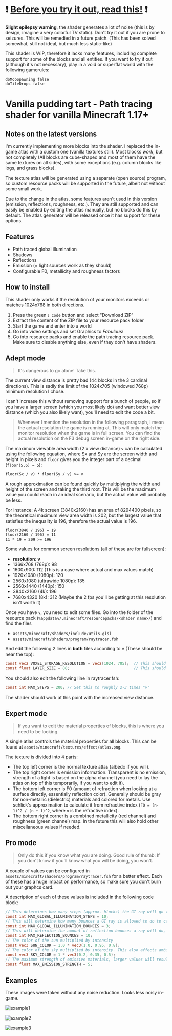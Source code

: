 # ❗ <ins>Before you try it out, read this!</ins> ❗

**Slight epilepsy warning**, the shader generates a lot of noise (this is by design, imagine a very colorful TV static). Don't try it out if you are prone to seizures. This will be remedied in a future patch. (This has been solved somewhat, still not ideal, but much less static-like)

This shader is WIP, therefore it lacks many features, including complete support for some of the blocks and all entities. If you want to try it out (although it's not necessary), play in a void or superflat world with the following gamerules:

```
doMobSpawning false
doTileDrops false
```

# Vanilla pudding tart - Path tracing shader for vanilla Minecraft 1.17+

## Notes on the latest versions

I'm currently implementing more blocks into the shader. I replaced the in-game atlas with a custom one (vanilla textures still). Most blocks _work_, but not completely (All blocks are cube-shaped and most of them have the same textures on all sides), with some exceptions (e.g. column blocks like logs, and grass blocks).

The texture atlas will be generated using a separate (open source) program, so custom resource packs will be supported in the future, albeit not without some small work.

Due to the change in the atlas, some features aren't used in this version (emission, reflections, roughness, etc.). They are still supported and can easily be enabled by editing the atlas manually, but no blocks do this by default. The atlas generator will be released once it has support for these options.

## Features

- Path traced global illumination
- Shadows
- Reflections
- Emission (= light sources work as they should)
- Configurable F0, metallicity and roughness factors

## How to install

This shader only works if the resolution of your monitors exceeds or matches 1024x768 in both directions.

1. Press the green `⤓ Code` button and select "Download ZIP"
2. Extract the content of the ZIP file to your resource pack folder
3. Start the game and enter into a world 
4. Go into video settings and set Graphics to _Fabulous!_
5. Go into resource packs and enable the path tracing resource pack. Make sure to disable anything else, even if they don't have shaders.

## Adept mode

> It's dangerous to go alone! Take this.

The current view distance is pretty bad (44 blocks in the 3 cardinal directions). This is sadly the limit of the 1024x705 (windowed 768p) minimum resolution I chose.

I can't increase this without removing support for a bunch of people, so if you have a larger screen (which you most likely do) and want better view distance (which you also likely want), you'll need to edit the code a bit.

> Whenever I mention the resolution in the following paragraph, I mean the actual resolution the game is running at. This will only match the monitor resolution when the game is in full screen. You can find the actual resolution on the F3 debug screen in-game on the right side.

The maximum viewable area width (2 x view distance) `v` can be calculated using the following equation, where Sx and Sy are the screen width and height in pixels and `floor` gives you the integer part of a decimal (`floor(5.6) = 5`):

```
floor(Sx / v) * floor(Sy / v) >= v
```

A rough approximation can be found quickly by multiplying the width and height of the screen and taking the third root. This will be the maximum value you could reach in an ideal scenario, but the actual value will probably be less.

For instance:
A 4k screen (3840x2160) has an area of 8294400 pixels, so the theoretical maximum view area width is 202, but the largest value that satisfies the inequality is 196, therefore the actual value is 196.

```
floor(3840 / 196) = 19
floor(2160 / 196) = 11
11 * 19 = 209 >= 196
```

Some values for common screen resolutions (all of these are for fullscreen):

- **resolution: v**
- 1366x768 (768p): 98
- 1600x900: 112 (This is a case where actual and max values match)
- 1920x1080 (1080p): 120
- 2560x1080 (ultrawide 1080p): 135
- 2560x1440 (1440p): 150
- 3840x2160 (4k): 196
- 7680x4320 (8k): 312 (Maybe the 2 fps you'll be getting at this resolution isn't worth it)

Once you have `v`, you need to edit some files. Go into the folder of the resource pack (`%appdata%/.minecraft/resourcepacks/<shader name>/`) and find the files

- `assets/minecraft/shaders/include/utils.glsl`
- `assets/minecraft/shaders/program/raytracer.fsh`

And edit the following 2 lines in **both** files according to v (These should be near the top):

```glsl
const vec2 VOXEL_STORAGE_RESOLUTION = vec2(1024, 705);  // This should be the screen resolution you used earlier
const float LAYER_SIZE = 88;                            // This should be "v"
```

You should also edit the following line in raytracer.fsh:

```glsl
const int MAX_STEPS = 200; // Set this to roughly 2-3 times "v"
```

The shader should work at this point with the increased view distance.

## Expert mode

> If you want to edit the material properties of blocks, this is where you need to be looking.

A single atlas controls the material properties for all blocks. This can be found at `assets/minecraft/textures/effect/atlas.png`.

The texture is divided into 4 parts:

- The top left corner is the normal texture atlas (albedo if you will).
- The top right corner is emission information. Transparent is no emission, strength of a light is based on the alpha channel (you need to lay the atlas on top of this temporarily, if you want to edit it).
- The bottom left corner is F0 (amount of refraction when looking at a surface directly, essentially reflection color). Generally should be gray for non-metallic (dielectric) materials and colored for metals. Use schlick's approximation to calculate it from refractive index (`F0 = (n-1)^2 / (n + 1)^2`, where `n` is the refractive index).
- The bottom right corner is a combined metallicity (red channel) and roughness (green channel) map. In the future this will also hold other miscellaneous values if needed.

## Pro mode

> Only do this if you know what you are doing. Good rule of thumb: If you don't know if you'll know what you will be doing, you won't.

A couple of values can be configured in `assets/minecraft/shaders/program/raytracer.fsh` for a better effect. Each of these has a huge impact on performance, so make sure you don't burn out your graphcs card.

A description of each of these values is included in the following code block:

```glsl
// This determines how many steps (approx. blocks) the GI ray will go through to check bounce lighting (complexity: O(N))
const int MAX_GLOBAL_ILLUMINATION_STEPS = 10;
// This will determine how many bounces a GI ray is allowed to do to calculate the light level at a pixel (complexity: O(N^2))
const int MAX_GLOBAL_ILLUMINATION_BOUNCES = 3;
// This will determine the amount of reflection bounces a ray will do, if you increase it, mirror rooms will be better (complexity: O(N^˘3))
const int MAX_REFLECTION_BOUNCES = 10;
// The color of the sun multiplied by intensity
const vec3 SUN_COLOR = 1.0 * vec3(1.0, 0.95, 0.8);
// The color of the sky multiplied by intensity. This also affects ambient lighting
const vec3 SKY_COLOR = 1 * vec3(0.2, 0.35, 0.5);
// The maximum strength of emissive materials, larger values will result in coarser individual steps, but larger maximums
const float MAX_EMISSION_STRENGTH = 5;
```

## Examples

These images were taken without any noise reduction. Looks less noisy in-game.

![example1](images/gi-example1.png)

![example2](images/gi-example2.png)

![example3](images/gi-example3.png)
